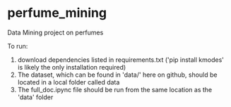 # perfume_mining
Data Mining project on perfumes

To run: 
1. download dependencies listed in requirements.txt ('pip install kmodes' is likely the only installation required)
2. The dataset, which can be found in 'data/' here on github, should be located in a local folder called data
3. The full_doc.ipync file should be run from the same location as the 'data' folder
